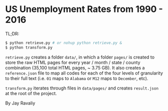 # US Unemployment Rates from 1990 - 2016

TL;DR:

```bash
$ python retrieve.py # or nohup python retrieve.py &
$ python transform.py
```

`retrieve.py` creates a folder `data/`, in which a folder `pages/` is created to store the raw HTML pages for every year / month / state / county combination (35,100 total HTML pages, ~ 3.75 GB). It also creates a `reference.json` file to map all codes for each of the four levels of granularity to their full text (i.e. `01` maps to `Alabama` or `M12` maps to `December`, etc).

`transform.py` iterates through files in `data/pages/` and creates `result.json` at the root of the project.

By Jay Ravaliy